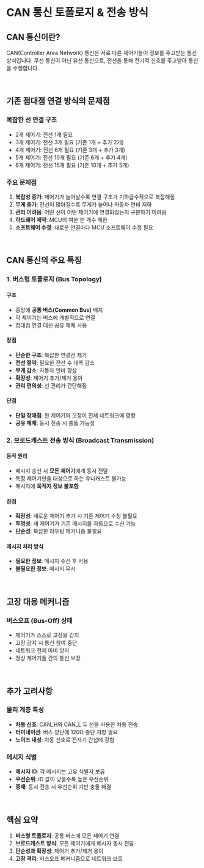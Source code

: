# CAN 통신 토폴로지 & 전송 방식

## CAN 통신이란?

CAN(Controller Area Network) 통신은 서로 다른 제어기들이 정보를 주고받는 통신 방식입니다. 무선 통신이 아닌 유선 통신으로, 전선을 통해 전기적 신호를 주고받아 통신을 수행합니다.

<br>

## 기존 점대점 연결 방식의 문제점

### 복잡한 선 연결 구조
- 2개 제어기: 전선 1개 필요
- 3개 제어기: 전선 3개 필요 (기존 1개 + 추가 2개)
- 4개 제어기: 전선 6개 필요 (기존 3개 + 추가 3개)
- 5개 제어기: 전선 10개 필요 (기존 6개 + 추가 4개)
- 6개 제어기: 전선 15개 필요 (기존 10개 + 추가 5개)

### 주요 문제점
1. **복잡성 증가**: 제어기가 늘어날수록 연결 구조가 기하급수적으로 복잡해짐
2. **무게 증가**: 전선이 많아질수록 무게가 늘어나 자동차 연비 저하
3. **관리 어려움**: 어떤 선이 어떤 제어기에 연결되었는지 구분하기 어려움
4. **하드웨어 제약**: MCU의 여분 핀 개수 제한
5. **소프트웨어 수정**: 새로운 연결마다 MCU 소프트웨어 수정 필요

<br>

## CAN 통신의 주요 특징

### 1. 버스형 토폴로지 (Bus Topology)

#### 구조
- 중앙에 **공통 버스(Common Bus)** 배치
- 각 제어기는 버스에 개별적으로 연결
- 점대점 연결 대신 공유 매체 사용

#### 장점
- **단순한 구조**: 복잡한 연결선 제거
- **전선 절약**: 필요한 전선 수 대폭 감소
- **무게 감소**: 자동차 연비 향상
- **확장성**: 제어기 추가/제거 용이
- **관리 편의성**: 선 관리가 간단해짐

#### 단점
- **단일 장애점**: 한 제어기의 고장이 전체 네트워크에 영향
- **공유 매체**: 동시 전송 시 충돌 가능성

### 2. 브로드캐스트 전송 방식 (Broadcast Transmission)

#### 동작 원리
- 메시지 송신 시 **모든 제어기**에게 동시 전달
- 특정 제어기만을 대상으로 하는 유니캐스트 불가능
- 메시지에 **목적지 정보 불포함**

#### 장점
- **확장성**: 새로운 제어기 추가 시 기존 제어기 수정 불필요
- **투명성**: 새 제어기가 기존 메시지를 자동으로 수신 가능
- **단순성**: 복잡한 라우팅 메커니즘 불필요

#### 메시지 처리 방식
- **필요한 정보**: 메시지 수신 후 사용
- **불필요한 정보**: 메시지 무시

<br>

## 고장 대응 메커니즘

### 버스오프 (Bus-Off) 상태
- 제어기가 스스로 고장을 감지
- 고장 감지 시 통신 참여 중단
- 네트워크 전체 마비 방지
- 정상 제어기들 간의 통신 보장

<br>

## 추가 고려사항

### 물리 계층 특성
- **차동 신호**: CAN_H와 CAN_L 두 선을 사용한 차동 전송
- **터미네이션**: 버스 양단에 120Ω 종단 저항 필요
- **노이즈 내성**: 차동 신호로 전자기 간섭에 강함

### 메시지 식별
- **메시지 ID**: 각 메시지는 고유 식별자 보유
- **우선순위**: ID 값이 낮을수록 높은 우선순위
- **중재**: 동시 전송 시 우선순위 기반 충돌 해결

<br>

## 핵심 요약

1. **버스형 토폴로지**: 공통 버스에 모든 제어기 연결
2. **브로드캐스트 방식**: 모든 제어기에게 메시지 동시 전달
3. **단순성과 확장성**: 제어기 추가/제거 용이
4. **고장 격리**: 버스오프 메커니즘으로 네트워크 보호